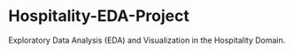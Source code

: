 # Hospitality-EDA-Project
Exploratory Data Analysis (EDA) and Visualization in the Hospitality Domain.
